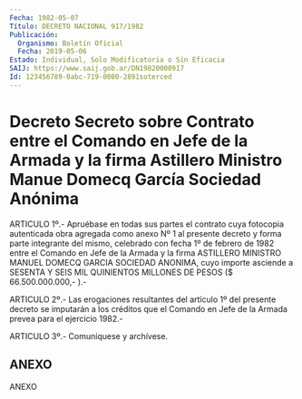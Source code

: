 ```yaml
---
Fecha: 1982-05-07
Título: DECRETO NACIONAL 917/1982
Publicación:
  Organismo: Boletín Oficial
  Fecha: 2019-05-06
Estado: Individual, Solo Modificatoria o Sin Eficacia
SAIJ: https://www.saij.gob.ar/DN19820000917
Id: 123456789-0abc-719-0000-2891soterced
---
```

# Decreto Secreto sobre Contrato entre el Comando en Jefe de la Armada y la firma Astillero Ministro Manue Domecq García Sociedad Anónima

<a id="1"></a>
ARTICULO 1º.- Apruébase en todas sus partes el contrato cuya fotocopia autenticada obra agregada como anexo Nº 1 al presente decreto y forma parte integrante del mismo, celebrado con fecha 1º de febrero de 1982 entre el Comando en Jefe de la Armada y la firma ASTILLERO MINISTRO MANUEL DOMECQ GARCIA SOCIEDAD ANONIMA, cuyo importe asciende a SESENTA Y SEIS MIL QUINIENTOS MILLONES DE PESOS ($ 66.500.000.000,- ).-

<a id="2"></a>
ARTICULO 2º.- Las erogaciones resultantes del artículo 1º del presente decreto se imputarán a los créditos que el Comando en Jefe de la Armada prevea para el ejercicio 1982.-

<a id="3"></a>
ARTICULO 3º.- Comuníquese y archívese.

## ANEXO

ANEXO